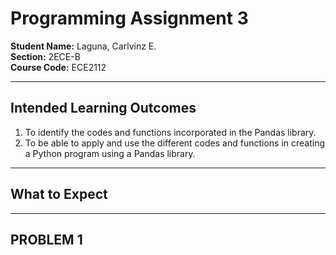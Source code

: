 # Programming Assignment 3

**Student Name:** Laguna, Carlvinz E.  
**Section:** 2ECE-B  
**Course Code:** ECE2112  

---

## Intended Learning Outcomes
1. To identify the codes and functions incorporated in the Pandas library.
2. To be able to apply and use the different codes and functions in creating a Python program using a
Pandas library.

---

## What to Expect

---

## PROBLEM 1





